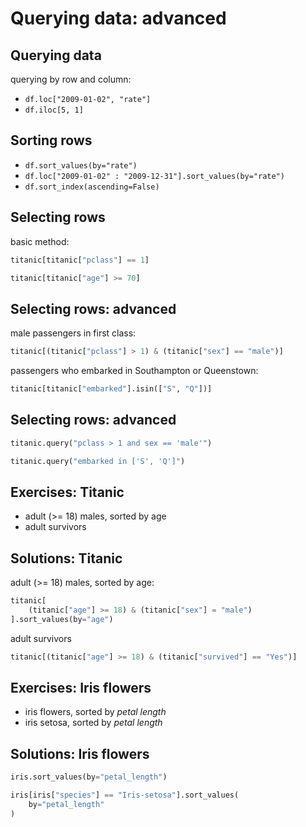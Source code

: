 # Querying data: advanced

## Querying data

querying by row and column:

- `df.loc["2009-01-02", "rate"]`
- `df.iloc[5, 1]`

## Sorting rows

- `df.sort_values(by="rate")`
- `df.loc["2009-01-02" : "2009-12-31"].sort_values(by="rate")`
- `df.sort_index(ascending=False)`

## Selecting rows

basic method:

```py
titanic[titanic["pclass"] == 1]
```

```py
titanic[titanic["age"] >= 70]
```

## Selecting rows: advanced

male passengers in first class:

```py
titanic[(titanic["pclass"] > 1) & (titanic["sex"] == "male")]
```

passengers who embarked in Southampton or Queenstown:

```py
titanic[titanic["embarked"].isin(["S", "Q"])]
```

## Selecting rows: advanced

```py
titanic.query("pclass > 1 and sex == 'male'")
```

```py
titanic.query("embarked in ['S', 'Q']")
```

## Exercises: Titanic

- adult (>= 18) males, sorted by age
- adult survivors

## Solutions: Titanic

adult (>= 18) males, sorted by age:

```py
titanic[
    (titanic["age"] >= 18) & (titanic["sex"] = "male")
].sort_values(by="age")
```

adult survivors

```py
titanic[(titanic["age"] >= 18) & (titanic["survived"] == "Yes")]
```

## Exercises: Iris flowers

- iris flowers, sorted by _petal length_
- iris setosa, sorted by _petal length_

## Solutions: Iris flowers

```py
iris.sort_values(by="petal_length")
```

```py
iris[iris["species"] == "Iris-setosa"].sort_values(
    by="petal_length"
)
```

